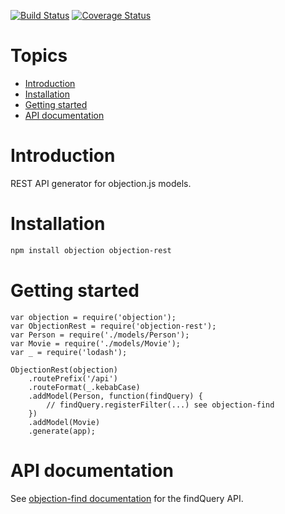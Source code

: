 [![Build Status](https://travis-ci.org/Vincit/objection-rest.svg?branch=master)](https://travis-ci.org/Vincit/objection-rest) [![Coverage Status](https://coveralls.io/repos/Vincit/objection-rest/badge.svg?branch=master&service=github)](https://coveralls.io/github/Vincit/objection-rest?branch=master)

# Topics

- [Introduction](#fast-introduction)
- [Installation](#installation)
- [Getting started](#getting-started)
- [API documentation](#api-documentation)

# Introduction

REST API generator for objection.js models.

# Installation

```sh
npm install objection objection-rest
```

# Getting started

```
var objection = require('objection');
var ObjectionRest = require('objection-rest');
var Person = require('./models/Person');
var Movie = require('./models/Movie');
var _ = require('lodash');

ObjectionRest(objection)
	.routePrefix('/api')
	.routeFormat(_.kebabCase)
	.addModel(Person, function(findQuery) {
		// findQuery.registerFilter(...) see objection-find
	})
	.addModel(Movie)
	.generate(app);
```

# API documentation

See [objection-find documentation](https://github.com/Vincit/objection-find) for
the findQuery API.
